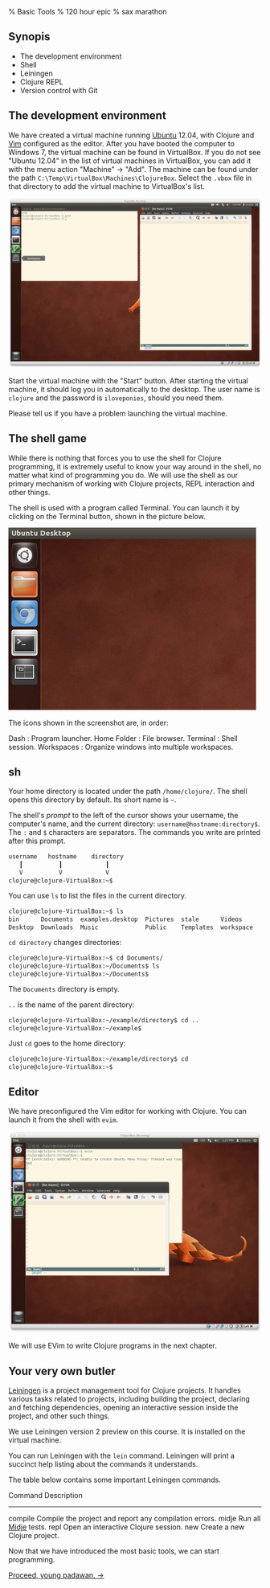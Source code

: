 % Basic Tools
% 120 hour epic
% sax marathon

## Synopis

- The development environment
- Shell
- Leiningen
- Clojure REPL
- Version control with Git

## The development environment

We have created a virtual machine running [Ubuntu] 12.04, with Clojure and
[Vim] configured as the editor. After you have booted the computer to Windows
7, the virtual machine can be found in VirtualBox. If you do not see "Ubuntu
12.04" in the list of virtual machines in VirtualBox, you can add it with the
menu action "Machine" -> "Add". The machine can be found under the path
`C:\Temp\VirtualBox\Machines\ClojureBox`. Select the `.vbox` file in
that directory to add the virtual machine to VirtualBox's list.

<a href="img/ClojureBox.png">

![Ubuntu 12.04 with the Vim editor.](img/ClojureBox.png)

</a>

Start the virtual machine with the "Start" button. After starting the virtual
machine, it should log you in automatically to the desktop. The user name is
`clojure` and the password is `iloveponies`, should you need them.

Please tell us if you have a problem launching the virtual machine.

## The shell game

While there is nothing that forces you to use the shell for Clojure
programming, it is extremely useful to know your way around in the shell, no
matter what kind of programming you do. We will use the shell as our primary
mechanism of working with Clojure projects, REPL interaction and other things.

The shell is used with a program called Terminal. You can launch it by
clicking on the Terminal button, shown in the picture below.

![Launcher icons](img/Terminal.png)

The icons shown in the screenshot are, in order:

<div class="dl-horizontal">
Dash
:   Program launcher.
Home Folder
:   File browser.
Terminal
:   Shell session.
Workspaces
:   Organize windows into multiple workspaces.
</div>

## sh

Your home directory is located under the path `/home/clojure/`. The shell
opens this directory by default. Its short name is `~`.

The shell's *prompt* to the left of the cursor shows your username, the
computer's name, and the current directory: `username@hostname:directory$`.
The `:` and `$` characters are separators. The commands you write are printed
after this prompt.

~~~
username   hostname    directory
   ┃          ┃            ┃
   V          V            V
clojure@clojure-VirtualBox:~$
~~~

You can use `ls` to list the files in the current directory.

~~~
clojure@clojure-VirtualBox:~$ ls
bin      Documents  examples.desktop  Pictures  stale      Videos
Desktop  Downloads  Music             Public    Templates  workspace
~~~

`cd directory` changes directories:

~~~
clojure@clojure-VirtualBox:~$ cd Documents/
clojure@clojure-VirtualBox:~/Documents$ ls
clojure@clojure-VirtualBox:~/Documents$
~~~

The `Documents` directory is empty.

`..` is the name of the parent directory:

~~~
clojure@clojure-VirtualBox:~/example/directory$ cd ..
clojure@clojure-VirtualBox:~/example$ 
~~~

Just `cd` goes to the home directory:

~~~
clojure@clojure-VirtualBox:~/example/directory$ cd 
clojure@clojure-VirtualBox:~$
~~~

## Editor

We have preconfigured the Vim editor for working with Clojure. You can launch
it from the shell with `evim`.

<a href="img/EvimLaunch.png">

![Launching EVim.](img/EvimLaunch.png)

</a>

We will use EVim to write Clojure programs in the next chapter.

## Your very own butler

[Leiningen] is a project management tool for Clojure projects. It handles
various tasks related to projects, including building the project, declaring
and fetching dependencies, opening an interactive session inside the project,
and other such things.

We use Leiningen version 2 preview on this course. It is installed on the
virtual machine.

You can run Leiningen with the `lein` command. Leiningen will print a succinct
help listing about the commands it understands.

The table below contains some important Leiningen commands.

Command         Description
-------         -----------
compile         Compile the project and report any compilation errors.
midje           Run all [Midje] tests.
repl            Open an interactive Clojure session.
new             Create a new Clojure project.

Now that we have introduced the most basic tools, we can start programming.

[Proceed, young padawan. →][next]

[Git]: http://git-scm.com
[Leiningen]: https://github.com/technomancy/leiningen
[Midje]: https://github.com/marick/Midje
[Ubuntu]: http://ubuntu.com
[Vim]: http://vim.org
[next]: training-day.html
